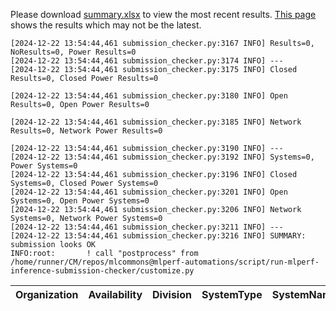 Please download [summary.xlsx](summary.xlsx) to view the most recent results. [This page](https://docs.google.com/spreadsheets/d/e/2PACX-1vSCu8F7Hwck-AGJ5kWxi2G3xhO5MJoc_igybvsxjCt-2fEEYyf2BIcR0rTXW0eUzg/pubhtml) shows the results which may not be the latest. 
 ```
[2024-12-22 13:54:44,461 submission_checker.py:3167 INFO] Results=0, NoResults=0, Power Results=0
[2024-12-22 13:54:44,461 submission_checker.py:3174 INFO] ---
[2024-12-22 13:54:44,461 submission_checker.py:3175 INFO] Closed Results=0, Closed Power Results=0

[2024-12-22 13:54:44,461 submission_checker.py:3180 INFO] Open Results=0, Open Power Results=0

[2024-12-22 13:54:44,461 submission_checker.py:3185 INFO] Network Results=0, Network Power Results=0

[2024-12-22 13:54:44,461 submission_checker.py:3190 INFO] ---
[2024-12-22 13:54:44,461 submission_checker.py:3192 INFO] Systems=0, Power Systems=0
[2024-12-22 13:54:44,461 submission_checker.py:3196 INFO] Closed Systems=0, Closed Power Systems=0
[2024-12-22 13:54:44,461 submission_checker.py:3201 INFO] Open Systems=0, Open Power Systems=0
[2024-12-22 13:54:44,461 submission_checker.py:3206 INFO] Network Systems=0, Network Power Systems=0
[2024-12-22 13:54:44,461 submission_checker.py:3211 INFO] ---
[2024-12-22 13:54:44,461 submission_checker.py:3216 INFO] SUMMARY: submission looks OK
INFO:root:       ! call "postprocess" from /home/runner/CM/repos/mlcommons@mlperf-automations/script/run-mlperf-inference-submission-checker/customize.py

```

| Organization   | Availability   | Division   | SystemType   | SystemName   | Platform   | Model   | MlperfModel   | Scenario   | Result   | Accuracy   | number_of_nodes   | host_processor_model_name   | host_processors_per_node   | host_processor_core_count   | accelerator_model_name   | accelerators_per_node   | Location   | framework   | operating_system   | notes   | compliance   | errors   | version   | inferred   | has_power   | Units   | weight_data_types   |
|----------------|----------------|------------|--------------|--------------|------------|---------|---------------|------------|----------|------------|-------------------|-----------------------------|----------------------------|-----------------------------|--------------------------|-------------------------|------------|-------------|--------------------|---------|--------------|----------|-----------|------------|-------------|---------|---------------------|